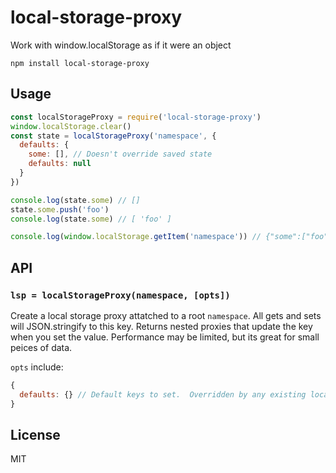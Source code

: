 # local-storage-proxy

Work with window.localStorage as if it were an object

```
npm install local-storage-proxy
```

## Usage

``` js
const localStorageProxy = require('local-storage-proxy')
window.localStorage.clear()
const state = localStorageProxy('namespace', {
  defaults: {
    some: [], // Doesn't override saved state
    defaults: null
  }
})

console.log(state.some) // []
state.some.push('foo')
console.log(state.some) // [ 'foo' ]

console.log(window.localStorage.getItem('namespace')) // {"some":["foo"],"defaults":null}
```

## API

### `lsp = localStorageProxy(namespace, [opts])`

Create a local storage proxy attatched to a root `namespace`.  All gets and sets will JSON.stringify to this key.  Returns nested proxies that update the key when you set the value.  Performance may be limited, but its great for small peices of data.

`opts` include:

```js
{
  defaults: {} // Default keys to set.  Overridden by any existing local storage state
}
```

## License

MIT

